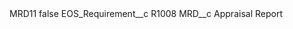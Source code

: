 <?xml version="1.0" encoding="UTF-8"?>
<CustomMetadata xmlns="http://soap.sforce.com/2006/04/metadata" xmlns:xsi="http://www.w3.org/2001/XMLSchema-instance" xmlns:xsd="http://www.w3.org/2001/XMLSchema">
    <label>MRD11</label>
    <protected>false</protected>
    <values>
        <field>EOS_Requirement__c</field>
        <value xsi:type="xsd:string">R1008</value>
    </values>
    <values>
        <field>MRD__c</field>
        <value xsi:type="xsd:string">Appraisal Report</value>
    </values>
</CustomMetadata>
